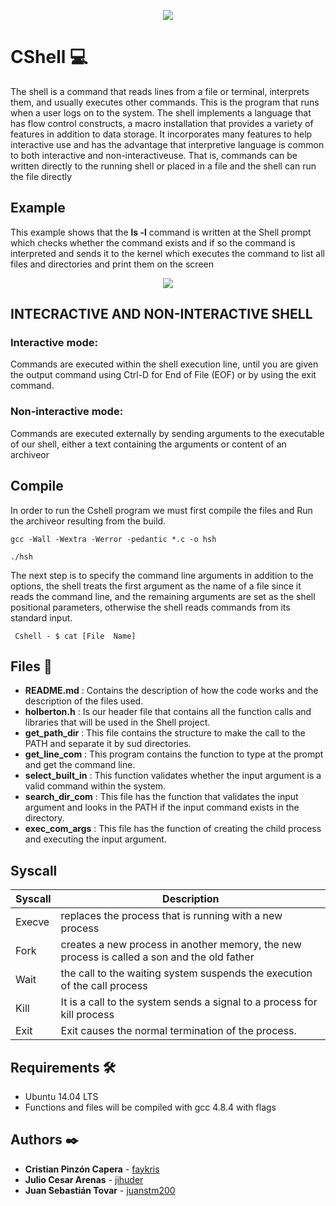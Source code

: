 <p align="center"><img src="https://scontent.fbog9-1.fna.fbcdn.net/v/t1.6435-9/172550315_803847740550102_5114656974240732671_n.jpg?_nc_cat=105&ccb=1-3&_nc_sid=730e14&_nc_ohc=kUK7UflG3jcAX8h7E3D&_nc_ht=scontent.fbog9-1.fna&oh=84d5f07e532b6070eead4c134db20862&oe=6097F554"/></p>

# CShell :computer:


The shell is a command that reads lines from a file or terminal, interprets them, and usually executes other commands. This is the program that runs when a user logs on to the system. The shell implements a language that has flow control constructs, a macro installation that provides a variety of features in addition to data storage. It incorporates many features to help interactive use and has the advantage that interpretive language is common to both interactive and non-interactiveuse. That is, commands can be written directly to the running shell or placed in a file and the shell can run the file directly

## Example
This example shows that the **ls -l** command is written at the Shell prompt which
checks whether the command exists and if so the command is interpreted and sends
it to the kernel which executes the command to list all files and
directories and print them on the screen

<p align="center"><img src="https://imgs.developpaper.com/imgs/201810890740605.png"\>


## INTECRACTIVE AND NON-INTERACTIVE SHELL

### Interactive mode:

Commands are executed within the shell execution line, until you are given the output command using Ctrl-D for End of File (EOF) or by using the exit command.

### Non-interactive mode:

Commands are executed externally by sending arguments to the executable of our shell, either a text containing the arguments or content of an archiveor

## Compile
In order  to  run  the  Cshell program  we  must  first compile the  files  and  Run  the  archiveor  resulting  from  the build.

    gcc -Wall -Wextra -Werror -pedantic *.c -o hsh

    ./hsh

The next  step is  to  specify the command line arguments  in addition to the options, the shell treats the first argument as the name of a file since it reads the command line, and the remaining arguments are set as the shell positional parameters, otherwise the shell reads commands from its standard input.

     Cshell - $ cat [File  Name]


## Files :open_file_folder:

- **README.md** : Contains the description of how the code works and
                  the description of the files used.
- **holberton.h** : Is our header file that contains all the function calls and
                    libraries that will be used in the Shell project.
- **get_path_dir** : This file contains the structure to make the call to
                     the PATH and separate it by sud directories.
- **get_line_com** : This program contains the function to type at the  prompt
                     and get the command line.
- **select_built_in** : This function validates whether the input argument is a
                        valid command within the system.
- **search_dir_com** : This file has the function that validates the input
                       argument and looks in the PATH if the input command exists in the directory.
- **exec_com_args** : This file has the function of creating the child process
                      and executing the input argument.

## Syscall
| Syscall | Description |
| ------ | ------ |
| Execve | replaces the process that is running with a new process |
| Fork | creates a new process in another memory, the new process is called a son and the old father |
| Wait | the call to the waiting system suspends the execution of the call process |
| Kill | It is a call to the system sends a signal to a process for kill process |
| Exit | Exit causes the normal termination of the process. |


## Requirements 🛠️
- Ubuntu 14.04 LTS
- Functions and files will be compiled with gcc 4.8.4 with flags

## Authors ✒️
- **Cristian Pinzón Capera** - [faykris](https://github.com/faykris)
- **Julio Cesar Arenas** - [jihuder](https://github.com/jihuder)
- **Juan Sebastián Tovar** - [juanstm200](https://github.com/juanstm200)
